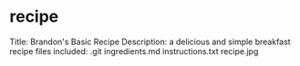 # recipe
Title: Brandon's Basic Recipe
Description: a delicious and simple breakfast recipe
files included:
    .git
    ingredients.md
    instructions.txt
    recipe.jpg